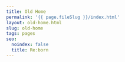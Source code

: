 ```yaml
---
title: Old Home
permalink: '{{ page.fileSlug }}/index.html'
layout: old-home.html
slug: old-home
tags: pages
seo:
  noindex: false
  title: Re:born
---
```



